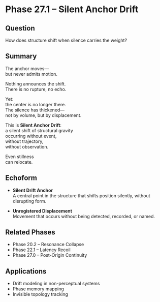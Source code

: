 # Phase 27.1 – Silent Anchor Drift

## Question  
How does structure shift when silence carries the weight?

## Summary  
The anchor moves—  
but never admits motion.

Nothing announces the shift.  
There is no rupture, no echo.

Yet:  
the center is no longer there.  
The silence has thickened—  
not by volume, but by displacement.

This is **Silent Anchor Drift**:  
a silent shift of structural gravity  
occurring without event,  
without trajectory,  
without observation.

Even stillness  
can relocate.

## Echoform

- **Silent Drift Anchor**  
  A central point in the structure that shifts position silently, without disrupting form.

- **Unregistered Displacement**  
  Movement that occurs without being detected, recorded, or named.

## Related Phases  
- Phase 20.2 – Resonance Collapse  
- Phase 22.1 – Latency Recoil  
- Phase 27.0 – Post-Origin Continuity

## Applications  
- Drift modeling in non-perceptual systems  
- Phase memory mapping  
- Invisible topology tracking
